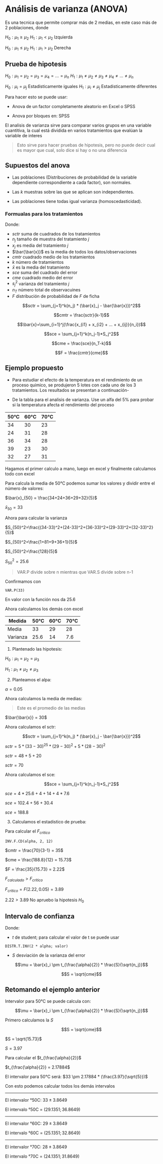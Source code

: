 # Análisis de varianza (ANOVA)

Es una tecnica que permite comprar más de 2 medias, en este caso más de 2 poblaciones, donde

$H_0: \mu_1 \geq \mu_2$
$H_1: \mu_1 \lt \mu_2$ Izquierda

$H_0: \mu_1 \leq \mu_2$
$H_1: \mu_1 \gt \mu_2$ Derecha

## Prueba de hipotesis

$H_0: \mu_1 = \mu_2 = \mu_3 = \mu_4 = ... = \mu_n$
$H_1: \mu_1 \neq \mu_2 \neq \mu_3 \neq \mu_4 \neq ... \neq \mu_n$

$H_0: \mu_i = \mu_j$ Estadisticamente iguales
$H_1: \mu_i \neq \mu_j$ Estadisticamente diferentes

Para hacer esto se puede usar:

- Anova de un factor completamente aleatorio en Excel o SPSS

- Anova por bloques en: SPSS

El analisis de varianza sirve para comparar varios grupos en una variable cuantitiva, la cual está dividida en varios tratamientos que evalúan la variable de interes

> Esto sirve para hacer pruebas de hipotesis, pero no puede decir cual es mayor que cual, solo dice si hay o no una diferencia

## Supuestos del anova

- Las poblaciones (Distribuciones de probabilidad de la variable dependiente correspondiente a cada factor), son normales.

- Las $k$ muestras sobre las que se aplican son independientes.

- Las poblaciones tiene todas igual varianza (homoscedasticidad).

### Formualas para los tratamientos

Donde:

- $sctr$ suma de cuadrados de los tratamientos
- $n_j$ tamaño de muestra del tratamiento $j$
- $x_j$ es media del tratamiento $j$
- $\bar{\bar{x}}$ es la media de todos los datos/observaciones
- $cmtr$ cuadrado medio de los tratamientos
- $k$ número de tratamientos
- $\bar{x}$ es la media del tratamiento
- $sce$ suma del cuadrado del error
- $cme$ cuadrado medio del error
- $s_j^2$ varianza del tratamiento $j$
- $n_T$ número total de observacuines
- $F$ distribución de probabilidad de $F$ de ficha

$$sctr = \sum_{j=1}^k(n_j) * (\bar{x}_j - \bar{\bar{x}})^2$$

$$cmtr = \frac{sctr}{k-1}$$

$$\bar{x}=\sum_{i=1}^j(\frac{x_{i1} + x_{i2} + ... + x_{ij}}{n_i})$$

$$sce = \sum_{j=1}^k(n_j-1)*S_j^2$$

$$cme = \frac{sce}{n_T-k}$$

$$F = \frac{cmtr}{cme}$$

## Ejemplo propuesto

- Para estudiar el efecto de la temperatura en el rendimiento de un proceso quimico, se produjeron 5 lotes con cada uno de los 3 tratamientos. Los resultados se presentan a continuación-

- De la tabla para el analisis de varianza. Use un alfa del 5% para probar si la temperatura afecta el rendimiento del proceso

| 50°C | 60°C | 70°C |
| ---- | ---- | ---- |
| 34   | 30   | 23   |
| 24   | 31   | 28   |
| 36   | 34   | 28   |
| 39   | 23   | 30   |
| 32   | 27   | 31   |

Hagamos el primer calculo a mano, luego en excel y finalmente calculamos todo con excel

Para calcula la media de 50°C podemos sumar los valores y dividir entre el número de valores:

$\bar{x}_{50} = \frac{34+24+36+29+32}{5}$

$\bar{x}_{50} = 33$

Ahora para calcular la varianza

$S_{50}^2=\frac{(34-33)^2+(24-33)^2+(36-33)^2+(29-33)^2+(32-33)^2}{5}$

$S_{50}^2=\frac{1+81+9+36+1}{5}$

$S_{50}^2=\frac{128}{5}$

$S_{50}^2=25.6$

> VAR.P divide sobre n mientras que VAR.S divide sobre n-1

Confirmamos con

```
VAR.P(33)
```

En valor con la función nos da 25.6

Ahora calculamos los demás con excel

| Medida   | 50°C | 60°C | 70°C |
| -------- | ---- | ---- | ---- |
| Media    | 33   | 29   | 28   |
| Varianza | 25.6 | 14   | 7.6  |

1. Plantenado las hipotesis:

$H_0: \mu_1 = \mu_2 = \mu_3$

$H_1: \mu_1 \neq \mu_2 \neq \mu_3$

2. Planteamos el alpa:

$\alpha = 0.05$

Ahora calculamos la media de medias:

> Este es el promedio de las medias

$\bar{\bar{x}} = 30$

Ahora calculamos el sctr:

$$sctr = \sum_{j=1}^k(n_j) * (\bar{x}_j - \bar{\bar{x}})^2$$

$sctr = 5*(33-30)^25*(29-30)^2+5*(28-30)^2$

$sctr = 48+5+20$

$sctr = 70$

Ahora calculamos el sce:

$$sce = \sum_{j=1}^k(n_j-1)*S_j^2$$

$sce = 4*25.6+4+14+4*7.6$

$sce = 102.4 + 56 + 30.4$

$sce = 188.8$

3. Calculamos el estadistico de prueba:

Para calcular el $F_{critico}$

```
INV.F.CD(alpha, 2, 12)
```

$cmtr = \frac{70}{3-1} = 35$

$cme = \frac{188.8}{12} = 15.73$

$F = \frac{35}{15.73} = 2.22$

$F_{calculado} > F_{critico}$

$F_{critico} = F(2.22, 0.05) = 3.89$

$2.22 > 3.89$ No apruebo la hipotesis $H_0$

## Intervalo de confianza

Donde:

- $t$ de student; para calcular el valor de t se puede usar
```
DISTR.T.INV(2 * alpha; valor)
```
- $S$ desviación de la varianza del error

$$\mu = \bar{x}_i \pm t_{\frac{\alpha}{2}} * \frac{S}{\sqrt{n_j}}$$

$$S = \sqrt{cme}$$

## Retomando el ejemplo anterior

Intervalor para 50°C se puede calcula con:

$$\mu = \bar{x}_i \pm t_{\frac{\alpha}{2}} * \frac{S}{\sqrt{n_j}}$$


Primero calculamos la $S$

$$S = \sqrt{cme}$$

$S = \sqrt{15.73}$

$S = 3.97$

Para calcular el $t_{\frac{\alpha}{2}}$

$t_{\frac{\alpha}{2}} = 2.17884$

El intervalor para 50°C será: $33 \pm 2.17884 * (\frac{3.97}{\sqrt{5}})$

Con esto podemos calcular todos los demás intervalos

---

El intervalor °50C: $33 \pm 3.8649$

El intervalo °50C = $(29.1351 ; 36.8649)$

---

El intervalor °60C: $29 \pm 3.8649$

El intervalo °60C = $(25.1351 ; 32.8649)$

---

El intervalor °70C: $28 \pm 3.8649$

El intervalo °70C = $(24.1351 ; 31.8649)$

